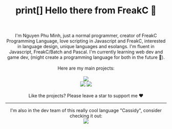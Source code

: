 <div align="center">
  <h1>print[] Hello there from FreakC 👋</h1>
  <br/>
  <br/>
  I'm Nguyen Phu Minh, just a normal programmer, creator of FreakC Programming Language, love scripting in Javascript and FreakC, interested in language design, unique languages and esolangs. I'm fluent in Javascript, FreakC/Batch and Pascal. I'm currently learning web dev and game dev, (might create a programming language for both in the future 🙂).
  <br/>
  <br/>
  Here are my main projects:
  <br/>
  <br/>
  <a href="https://github.com/FreakC-Foundation/FreakC"><img src="https://github-readme-stats.vercel.app/api/pin/?username=FreakC-Foundation&repo=freakc"/></a>
  <br/>
  <a href="https://github.com/nguyenphuminh/rottenjs"><img src="https://github-readme-stats.vercel.app/api/pin/?username=nguyenphuminh&repo=rottenjs"/></a>
  <a href="https://github.com/nguyenphuminh/HelloWorld"><img src="https://github-readme-stats.vercel.app/api/pin/?username=nguyenphuminh&repo=HelloWorld"/></a>
  <br/>
  <br/>
  Like 
  the projects? Please leave a star to support me ❤️
  <br/>
  <hr/>
  I'm also in the dev team of this really cool language "Cassidy", consider checking it out:
  <br/>
  <a href="https://github.com/cassidylang/cassidy"><img src="https://github-readme-stats.vercel.app/api/pin/?username=cassidylang&repo=cassidy"/></a>
</div>
